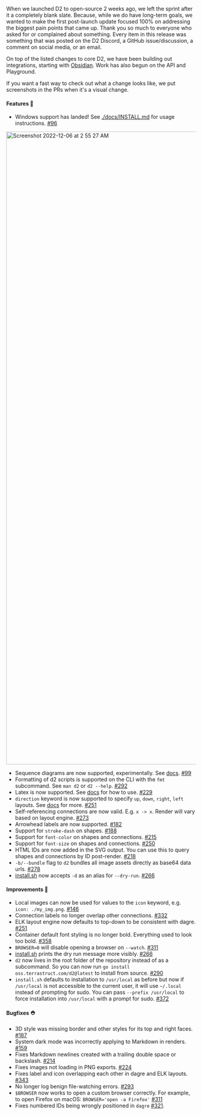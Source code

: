 When we launched D2 to open-source 2 weeks ago, we left the sprint after it a completely blank slate. Because, while we do have long-term goals, we wanted to make the first post-launch update focused 100% on addressing the biggest pain points that came up. Thank you so much to everyone who asked for or complained about something. Every item in this release was something that was posted on the D2 Discord, a GitHub issue/discussion, a comment on social media, or an email.

On top of the listed changes to core D2, we have been building out integrations, starting with [Obsidian](https://github.com/terrastruct/d2-obsidian). Work has also begun on the API and Playground.

If you want a fast way to check out what a change looks like, we put screenshots in the PRs when it's a visual change.

#### Features 🚀

- Windows support has landed! See [./docs/INSTALL.md](https://github.com/terrastruct/d2/blob/v0.1.0/docs/INSTALL.md#windows) for usage instructions. [#96](https://github.com/terrastruct/d2/issues/96)

<img width="1680" alt="Screenshot 2022-12-06 at 2 55 27 AM" src="https://user-images.githubusercontent.com/10180857/205892927-6f3e116c-1c4a-440a-9972-82c306aa9779.png" />

- Sequence diagrams are now supported, experimentally. See [docs](https://d2lang.com/tour/sequence-diagrams). [#99](https://github.com/terrastruct/d2/issues/99)
- Formatting of d2 scripts is supported on the CLI with the `fmt` subcommand. See `man d2` or `d2 --help`. [#292](https://github.com/terrastruct/d2/pull/292)
- Latex is now supported. See [docs](https://d2lang.com/tour/text) for how to use. [#229](https://github.com/terrastruct/d2/pull/229)
- `direction` keyword is now supported to specify `up`, `down`, `right`, `left` layouts. See [docs](https://d2lang.com/tour/layouts) for more.
  [#251](https://github.com/terrastruct/d2/pull/251)
- Self-referencing connections are now valid. E.g. `x -> x`. Render will vary based on layout engine. [#273](https://github.com/terrastruct/d2/pull/273)
- Arrowhead labels are now supported. [#182](https://github.com/terrastruct/d2/pull/182)
- Support for `stroke-dash` on shapes. [#188](https://github.com/terrastruct/d2/issues/188)
- Support for `font-color` on shapes and connections. [#215](https://github.com/terrastruct/d2/pull/215)
- Support for `font-size` on shapes and connections. [#250](https://github.com/terrastruct/d2/pull/250)
- HTML IDs are now added in the SVG output. You can use this to query shapes and connections by ID post-render. [#218](https://github.com/terrastruct/d2/pull/218)
- `-b/--bundle` flag to `d2` bundles all image assets directly as base64 data urls. [#278](https://github.com/terrastruct/d2/pull/278)
- [install.sh](https://github.com/terrastruct/d2/blob/v0.1.0/docs/INSTALL.md) now accepts `-d` as an alias for `--dry-run`. [#266](https://github.com/terrastruct/d2/pull/266)

#### Improvements 🧹

- Local images can now be used for values to the `icon` keyword, e.g. `icon: ./my_img.png`. [#146](https://github.com/terrastruct/d2/issues/146)
- Connection labels no longer overlap other connections. [#332](https://github.com/terrastruct/d2/pull/332)
- ELK layout engine now defaults to top-down to be consistent with dagre. [#251](https://github.com/terrastruct/d2/pull/251)
- Container default font styling is no longer bold. Everything used to look too bold. [#358](https://github.com/terrastruct/d2/pull/358)
- `BROWSER=0` will disable opening a browser on `--watch`. [#311](https://github.com/terrastruct/d2/pull/311)
- [install.sh](./install.sh) prints the dry run message more visibly. [#266](https://github.com/terrastruct/d2/pull/266)
- `d2` now lives in the root folder of the repository instead of as a subcommand. So you can now run `go install oss.terrastruct.com/d2@latest` to install from source. [#290](https://github.com/terrastruct/d2/pull/290)
- `install.sh` defaults to installation to `/usr/local` as before but now if `/usr/local` is not accessible to the current user, it will use `~/.local` instead of prompting for sudo. You can pass `--prefix /usr/local` to force installation into `/usr/local` with a prompt for sudo. [#372](https://github.com/terrastruct/d2/pull/372)

#### Bugfixes ⛑️

- 3D style was missing border and other styles for its top and right faces. [#187](https://github.com/terrastruct/d2/pull/187)
- System dark mode was incorrectly applying to Markdown in renders. [#159](https://github.com/terrastruct/d2/issues/159)
- Fixes Markdown newlines created with a trailing double space or backslash. [#214](https://github.com/terrastruct/d2/pull/214)
- Fixes images not loading in PNG exports. [#224](https://github.com/terrastruct/d2/pull/224)
- Fixes label and icon overlapping each other in dagre and ELK layouts. [#343](https://github.com/terrastruct/d2/pull/343)
- No longer log benign file-watching errors. [#293](https://github.com/terrastruct/d2/pull/293)
- `$BROWSER` now works to open a custom browser correctly. For example, to open Firefox on macOS: `BROWSER='open -a Firefox'` [#311](https://github.com/terrastruct/d2/pull/311)
- Fixes numbered IDs being wrongly positioned in `dagre` [#321](https://github.com/terrastruct/d2/issues/321).

